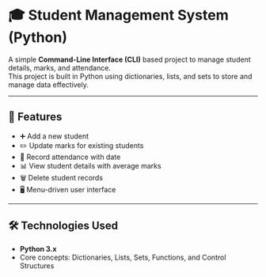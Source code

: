# 🎓 Student Management System (Python)

A simple **Command-Line Interface (CLI)** based project to manage student details, marks, and attendance.  
This project is built in Python using dictionaries, lists, and sets to store and manage data effectively.

---

## 🚀 Features
- ➕ Add a new student  
- ✏️ Update marks for existing students  
- 📅 Record attendance with date  
- 📊 View student details with average marks  
- 🗑️ Delete student records  
- 🖥️ Menu-driven user interface  

---

## 🛠️ Technologies Used
- **Python 3.x**  
- Core concepts: Dictionaries, Lists, Sets, Functions, and Control Structures  



